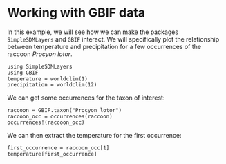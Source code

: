 # Working with GBIF data

In this example, we will see how we can make the packages `SimpleSDMLayers` and
`GBIF` interact. We will specifically plot the relationship between temperature
and precipitation for a few occurrences of the raccoon *Procyon lotor*.

```@example temp
using SimpleSDMLayers
using GBIF
temperature = worldclim(1)
precipitation = worldclim(12)
```

We can get some occurrences for the taxon of interest:

```@example temp
raccoon = GBIF.taxon("Procyon lotor")
raccoon_occ = occurrences(raccoon)
occurrences!(raccoon_occ)
```

We can then extract the temperature for the first occurrence:

```@example temp
first_occurrence = raccoon_occ[1]
temperature[first_occurrence]
```
